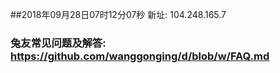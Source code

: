 ##2018年09月28日07时12分07秒 新址: 104.248.165.7
### 兔友常见问题及解答: https://github.com/wanggonging/d/blob/w/FAQ.md

